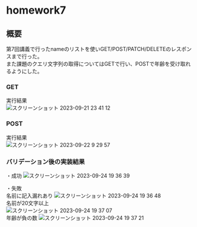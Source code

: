 # homework7  
## 概要  
第7回講義で行ったnameのリストを使いGET/POST/PATCH/DELETEのレスポンスまで行った。  
また課題のクエリ文字列の取得についてはGETで行い、POSTで年齢を受け取れるようにした。  

### GET  
実行結果  
![スクリーンショット 2023-09-21 23 41 12](https://github.com/yuu3415/homework7/assets/143332858/313066d0-d5a4-48dd-96a5-f37a26571dda)

### POST  
実行結果  
![スクリーンショット 2023-09-22 9 29 57](https://github.com/yuu3415/homework7/assets/143332858/36b1db2f-9e5d-4c48-894e-64f8f5d62d25)

### バリデーション後の実装結果  
・成功 
![スクリーンショット 2023-09-24 19 36 39](https://github.com/yuu3415/homework7/assets/143332858/0795797c-b450-4a92-ab2c-1f574cdbe2f0)

・失敗  
名前に記入漏れあり
![スクリーンショット 2023-09-24 19 36 48](https://github.com/yuu3415/homework7/assets/143332858/98799293-22f2-4226-ae93-d10e35ea0e45)  
名前が20文字以上  
![スクリーンショット 2023-09-24 19 37 07](https://github.com/yuu3415/homework7/assets/143332858/4f6f739b-93cb-4b29-b480-34d8db884298)  
年齢が負の数
![スクリーンショット 2023-09-24 19 37 21](https://github.com/yuu3415/homework7/assets/143332858/9680c15b-bc98-409e-930f-6927f0acec8f)
